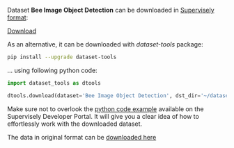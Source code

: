 Dataset **Bee Image Object Detection** can be downloaded in [Supervisely format](https://developer.supervisely.com/api-references/supervisely-annotation-json-format):

 [Download](https://assets.supervisely.com/supervisely-supervisely-assets-public/teams_storage/Z/3/vc/EEjRSq8W6Dr13BV1QfW1iIl2jMgFBbI56T5oPtQL8xGtsxQlngmSzwVzN96kgjRiTwc02VqP21glytWSuIXUg6179WmXYlwpAguMRvxsOcrbMWaaPqaT8pRicbuJ.tar)

As an alternative, it can be downloaded with *dataset-tools* package:
``` bash
pip install --upgrade dataset-tools
```

... using following python code:
``` python
import dataset_tools as dtools

dtools.download(dataset='Bee Image Object Detection', dst_dir='~/dataset-ninja/')
```
Make sure not to overlook the [python code example](https://developer.supervisely.com/getting-started/python-sdk-tutorials/iterate-over-a-local-project) available on the Supervisely Developer Portal. It will give you a clear idea of how to effortlessly work with the downloaded dataset.

The data in original format can be [downloaded here](https://www.kaggle.com/datasets/andrewlca/bee-image-object-detection/download?datasetVersionNumber=1)